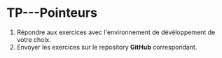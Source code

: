 # TP---Pointeurs
1. Répondre aux exercices avec l'environnement de dévéloppement de votre choix.
1. Envoyer les exercices sur le repository **GitHub** correspondant.  
